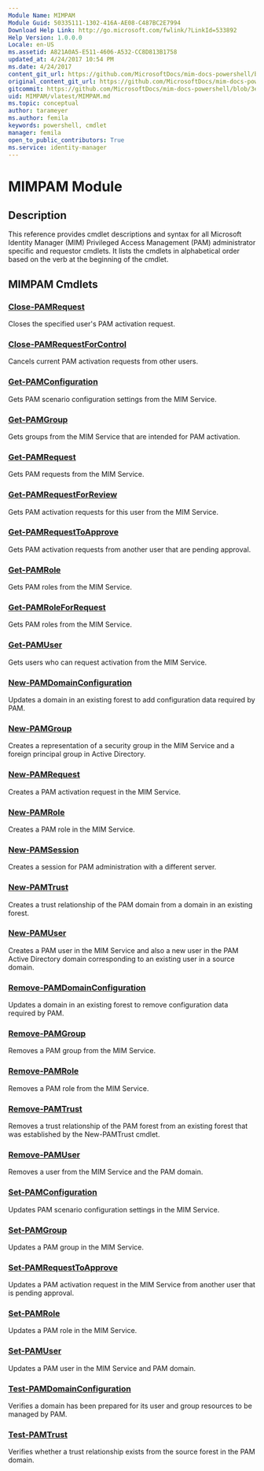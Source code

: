 ```yaml
---
Module Name: MIMPAM
Module Guid: 50335111-1302-416A-AE08-C487BC2E7994
Download Help Link: http://go.microsoft.com/fwlink/?LinkId=533892
Help Version: 1.0.0.0
Locale: en-US
ms.assetid: A821A0A5-E511-4606-A532-CC8D813B1758
updated_at: 4/24/2017 10:54 PM
ms.date: 4/24/2017
content_git_url: https://github.com/MicrosoftDocs/mim-docs-powershell/blob/master/mim-cmdlets/MIMPAM/vlatest/MIMPAM.md
original_content_git_url: https://github.com/MicrosoftDocs/mim-docs-powershell/blob/master/mim-cmdlets/MIMPAM/vlatest/MIMPAM.md
gitcommit: https://github.com/MicrosoftDocs/mim-docs-powershell/blob/3e9264276b5141f0a82bd9905d67bb4900c9c2b3/mim-cmdlets/MIMPAM/vlatest/MIMPAM.md
uid: MIMPAM/vlatest/MIMPAM.md
ms.topic: conceptual
author: tarameyer
ms.author: femila
keywords: powershell, cmdlet
manager: femila
open_to_public_contributors: True
ms.service: identity-manager
---
```


# MIMPAM Module
## Description
This reference provides cmdlet descriptions and syntax for all Microsoft Identity Manager (MIM) Privileged Access Management (PAM) administrator specific and requestor cmdlets. It lists the cmdlets in alphabetical order based on the verb at the beginning of the cmdlet.

## MIMPAM Cmdlets
### [Close-PAMRequest](./Close-PAMRequest.md)
Closes the specified user's PAM activation request.

### [Close-PAMRequestForControl](./Close-PAMRequestForControl.md)
Cancels current PAM activation requests from other users.

### [Get-PAMConfiguration](./Get-PAMConfiguration.md)
Gets PAM scenario configuration settings from the MIM Service.

### [Get-PAMGroup](./Get-PAMGroup.md)
Gets groups from the MIM Service that are intended for PAM activation.

### [Get-PAMRequest](./Get-PAMRequest.md)
Gets PAM requests from the MIM Service.

### [Get-PAMRequestForReview](./Get-PAMRequestForReview.md)
Gets PAM activation requests for this user from the MIM Service.

### [Get-PAMRequestToApprove](./Get-PAMRequestToApprove.md)
Gets PAM activation requests from another user that are pending approval.

### [Get-PAMRole](./Get-PAMRole.md)
Gets PAM roles from the MIM Service.

### [Get-PAMRoleForRequest](./Get-PAMRoleForRequest.md)
Gets PAM roles from the MIM Service.

### [Get-PAMUser](./Get-PAMUser.md)
Gets users who can request activation from the MIM Service.

### [New-PAMDomainConfiguration](./New-PAMDomainConfiguration.md)
Updates a domain in an existing forest to add configuration data required by PAM.

### [New-PAMGroup](./New-PAMGroup.md)
Creates a representation of a security group in the MIM Service and a foreign principal group in Active Directory.

### [New-PAMRequest](./New-PAMRequest.md)
Creates a PAM activation request in the MIM Service.

### [New-PAMRole](./New-PAMRole.md)
Creates a PAM role in the MIM Service.

### [New-PAMSession](./New-PAMSession.md)
Creates a session for PAM administration with a different server.

### [New-PAMTrust](./New-PAMTrust.md)
Creates a trust relationship of the PAM domain from a domain in an existing forest.

### [New-PAMUser](./New-PAMUser.md)
Creates a PAM user in the MIM Service and also a new user in the PAM Active Directory domain corresponding to an existing user in a source domain.

### [Remove-PAMDomainConfiguration](./Remove-PAMDomainConfiguration.md)
Updates a domain in an existing forest to remove configuration data required by PAM.

### [Remove-PAMGroup](./Remove-PAMGroup.md)
Removes a PAM group from the MIM Service.

### [Remove-PAMRole](./Remove-PAMRole.md)
Removes a PAM role from the MIM Service.

### [Remove-PAMTrust](./Remove-PAMTrust.md)
Removes a trust relationship of the PAM forest from an existing forest that was established by the New-PAMTrust cmdlet.

### [Remove-PAMUser](./Remove-PAMUser.md)
Removes a user from the MIM Service and the PAM domain.

### [Set-PAMConfiguration](./Set-PAMConfiguration.md)
Updates PAM scenario configuration settings in the MIM Service.

### [Set-PAMGroup](./Set-PAMGroup.md)
Updates a PAM group in the MIM Service.

### [Set-PAMRequestToApprove](./Set-PAMRequestToApprove.md)
Updates a PAM activation request in the MIM Service from another user that is pending approval.

### [Set-PAMRole](./Set-PAMRole.md)
Updates a PAM role in the MIM Service.

### [Set-PAMUser](./Set-PAMUser.md)
Updates a PAM user in the MIM Service and PAM domain.

### [Test-PAMDomainConfiguration](./Test-PAMDomainConfiguration.md)
Verifies a domain has been prepared for its user and group resources to be managed by PAM.

### [Test-PAMTrust](./Test-PAMTrust.md)
Verifies whether a trust relationship exists from the source forest in the PAM domain.

